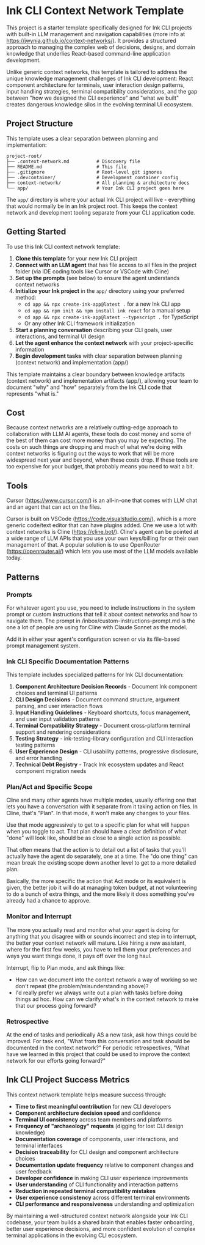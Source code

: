 # Ink CLI Context Network Template
This project is a starter template specifically designed for Ink CLI projects with built-in LLM management and navigation capabilities (more info at https://jwynia.github.io/context-networks/). It provides a structured approach to managing the complex web of decisions, designs, and domain knowledge that underlies React-based command-line application development.

Unlike generic context networks, this template is tailored to address the unique knowledge management challenges of Ink CLI development: React component architecture for terminals, user interaction design patterns, input handling strategies, terminal compatibility considerations, and the gap between "how we designed the CLI experience" and "what we built" creates dangerous knowledge silos in the evolving terminal UI ecosystem.

## Project Structure

This template uses a clear separation between planning and implementation:

```
project-root/
├── .context-network.md          # Discovery file
├── README.md                    # This file
├── .gitignore                   # Root-level git ignores
├── .devcontainer/               # Development container config
├── context-network/             # All planning & architecture docs
└── app/                         # Your Ink CLI project goes here
```

The `app/` directory is where your actual Ink CLI project will live - everything that would normally be in an Ink project root. This keeps the context network and development tooling separate from your CLI application code.

## Getting Started

To use this Ink CLI context network template:

1. **Clone this template** for your new Ink CLI project
2. **Connect with an LLM agent** that has file access to all files in the project folder (via IDE coding tools like Cursor or VSCode with Cline)
3. **Set up the prompts** (see below) to ensure the agent understands context networks
4. **Initialize your Ink project** in the `app/` directory using your preferred method:
   - `cd app && npx create-ink-app@latest .` for a new Ink CLI app
   - `cd app && npm init && npm install ink react` for a manual setup
   - `cd app && npx create-ink-app@latest --typescript .` for TypeScript
   - Or any other Ink CLI framework initialization
5. **Start a planning conversation** describing your CLI goals, user interactions, and terminal UI design
6. **Let the agent enhance the context network** with your project-specific information
7. **Begin development tasks** with clear separation between planning (context network) and implementation (app/)

This template maintains a clear boundary between knowledge artifacts (context network) and implementation artifacts (app/), allowing your team to document "why" and "how" separately from the Ink CLI code that represents "what is."

## Cost
Because context networks are a relatively cutting-edge approach to collaboration with LLM AI agents, these tools do cost money and some of the best of them can cost more money than you may be expecting. The costs on such things are dropping and much of what we're doing with context networks is figuring out the ways to work that will be more widespread next year and beyond, when these costs drop. If these tools are too expensive for your budget, that probably means you need to wait a bit.

## Tools
Cursor (https://www.cursor.com/) is an all-in-one that comes with LLM chat and an agent that can act on the files.

Cursor is built on VSCode (https://code.visualstudio.com/), which is a more generic code/text editor that can have plugins added. One we use a lot with context networks is Cline (https://cline.bot/). Cline's agent can be pointed at a wide range of LLM APIs that you use your own keys/billing for or their own management of that. A popular solution is to use OpenRouter (https://openrouter.ai/) which lets you use most of the LLM models available today.

## Patterns
### Prompts
For whatever agent you use, you need to include instructions in the system prompt or custom instructions that tell it about context networks and how to navigate them. The prompt in /inbox/custom-instructions-prompt.md is the one a lot of people are using for Cline with Claude Sonnet as the model.

Add it in either your agent's configuration screen or via its file-based prompt management system.

### Ink CLI Specific Documentation Patterns
This template includes specialized patterns for Ink CLI documentation:

1. **Component Architecture Decision Records** - Document Ink component choices and terminal UI patterns
2. **CLI Design Decisions** - Document command structure, argument parsing, and user interaction flows
3. **Input Handling Guidelines** - Keyboard shortcuts, focus management, and user input validation patterns
4. **Terminal Compatibility Strategy** - Document cross-platform terminal support and rendering considerations
5. **Testing Strategy** - ink-testing-library configuration and CLI interaction testing patterns
6. **User Experience Design** - CLI usability patterns, progressive disclosure, and error handling
7. **Technical Debt Registry** - Track Ink ecosystem updates and React component migration needs

### Plan/Act and Specific Scope
Cline and many other agents have multiple modes, usually offering one that lets you have a conversation with it separate from it taking action on files. In Cline, that's "Plan". In that mode, it won't make any changes to your files.

Use that mode aggressively to get to a specific plan for what will happen when you toggle to act. That plan should have a clear definition of what "done" will look like, should be as close to a single action as possible.

That often means that the action is to detail out a list of tasks that you'll actually have the agent do separately, one at a time. The "do one thing" can mean break the existing scope down another level to get to a more detailed plan. 

Basically, the more specific the action that Act mode or its equivalent is given, the better job it will do at managing token budget, at not volunteering to do a bunch of extra things,  and the more likely it does something you've already had a chance to approve.

### Monitor and Interrupt
The more you actually read and monitor what your agent is doing for anything that you disagree with or sounds incorrect and step in to interrupt, the better your context network will mature. Like hiring a new assistant, where for the first few weeks, you have to tell them your preferences and ways you want things done, it pays off over the long haul.

Interrupt, flip to Plan mode, and ask things like:

* How can we document into the context network a way of working so we don't repeat (the problem/misunderstanding above)?
* I'd really prefer we always write out a plan with tasks before doing things ad hoc. How can we clarify what's in the context network to make that our process going forward?


### Retrospective
At the end of tasks and periodically AS a new task, ask how things could be improved. For task end, "What from this conversation and task should be documented in the context network?" For periodic retrospectives, "What have we learned in this project that could be used to improve the context network for our efforts going forward?"

## Ink CLI Project Success Metrics

This context network template helps measure success through:

- **Time to first meaningful contribution** for new CLI developers
- **Component architecture decision speed** and confidence
- **Terminal UI consistency** across team members and platforms
- **Frequency of "archaeology" requests** (digging for lost CLI design knowledge)
- **Documentation coverage** of components, user interactions, and terminal interfaces
- **Decision traceability** for CLI design and component architecture choices
- **Documentation update frequency** relative to component changes and user feedback
- **Developer confidence** in making CLI user experience improvements
- **User understanding** of CLI functionality and interaction patterns
- **Reduction in repeated terminal compatibility mistakes**
- **User experience consistency** across different terminal environments
- **CLI performance and responsiveness** understanding and optimization

By maintaining a well-structured context network alongside your Ink CLI codebase, your team builds a shared brain that enables faster onboarding, better user experience decisions, and more confident evolution of complex terminal applications in the evolving CLI ecosystem.
